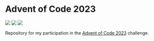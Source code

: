 # Advent of Code 2023

![](https://img.shields.io/badge/Day%20📅-25-blue)
![](https://img.shields.io/badge/Stars%20⭐-20-yellow)
![](https://img.shields.io/badge/Days%20Completed%20✅-10-darkgreen)

Repository for my participation in the [Advent of Code 2023](https://adventofcode.com/2023) challenge.
